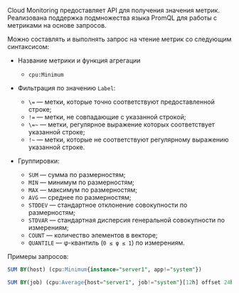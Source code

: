 Cloud Monitoring предоставляет API для получения значения метрик. Реализована поддержка подмножества языка PromQL для работы с метриками на основе запросов.

Можно составлять и выполнять запрос на чтение метрик со следующим синтаксисом:

- Название метрики и функция агрегации

  - `cpu:Minimum`

- Фильтрация по значению `Label`:

  - `\=` — метки, которые точно соответствуют предоставленной строке;
  - `!=` — метки, не совпадающие с указанной строкой;
  - `\=~` — метки, регулярное выражение которых соответствует указанной строке;
  - `!~` — метки, которые не соответствуют регулярному выражению указанной строке.

- Группировки:

  - `SUM` — сумма по размерностям;
  - `MIN` — минимум по размерностям;
  - `MAX` — максимум по размерностям;
  - `AVG` — среднее по размерностям;
  - `STDDEV` — стандартное отклонение совокупности по размерностям;
  - `STDVAR` — стандартная дисперсия генеральной совокупности по измерениям;
  - `COUNT` — количество элементов в векторе;
  - `QUANTILE` — φ-квантиль (`0 ≤ φ ≤ 1`) по измерениям.

Примеры запросов:

```sql
SUM BY(host) (cpu:Minimum{instance="server1", app!="system"})
```

```sql
SUM BY(job) (cpu:Average{host="server1", job!="system"}[12h] offset 24h)
```
